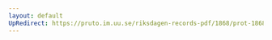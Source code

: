 ```yaml
---
layout: default
UpRedirect: https://pruto.im.uu.se/riksdagen-records-pdf/1868/prot-1868--ak--212/prot-1868--ak--212_005.pdf
---
```

